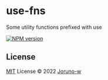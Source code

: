 # use-fns
Some utility functions prefixed with use

[![NPM version](https://img.shields.io/badge/npm-1.0.10-brightgreen)](https://www.npmjs.com/package/use-fns)

## License

[MIT](./LICENSE) License © 2022 [Joruno-w](https://github.com/Joruno-w)